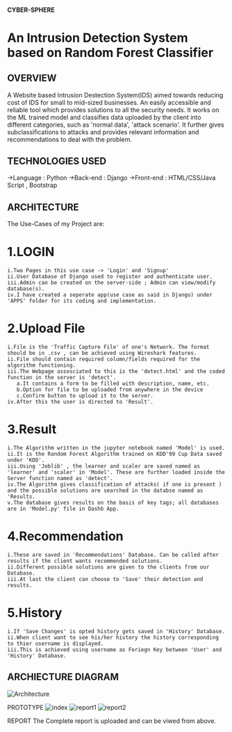 #### CYBER-SPHERE

# An Intrusion Detection System based on Random Forest Classifier
## OVERVIEW
A Website based Intrusion Destection System(IDS) aimed towards reducing cost of IDS for small to mid-sized businesses. An easily accessible and reliable tool which provides solutions to all the security needs. It works on the ML trained model and classifies data uploaded by the client into different categories, such as 'normal data', 'attack scenario'. It further gives subclassifications to attacks and provides relevant information and recommendations to deal with the problem.

## TECHNOLOGIES USED
  ->Language : Python
  ->Back-end : Django
  ->Front-end : HTML/CSS/Java Script , Bootstrap
## ARCHITECTURE
The Use-Cases of my Project are:

# 1.LOGIN

    i.Two Pages in this use case -> 'Login' and 'Signup'
    ii.User Database of Django used to register and authenticate user.
    iii.Admin can be created on the server-side ; Admin can view/modify database(s).
    iv.I have created a seperate app(use case as said in Django) under 'APPS' folder for its coding and implementation.
# 2.Upload File

    i.File is the 'Traffic Capture File' of one's Network. The format should be in .csv , can be achieved using Wireshark features.
    ii.File should contain required column/fields required for the algorithm functioning.
    iii.The Webpage assosciated to this is the 'detect.html' and the coded function in the server is 'detect'.
       a.It contains a form to be filled with description, name, etc.
       b.Option for file to be uploaded from anywhere in the device
       c.Confirm button to upload it to the server.
    iv.After this the user is directed to 'Result'.
# 3.Result

    i.The Algorithm written in the jupyter notebook named 'Model' is used.
    ii.It is the Random Forest Algorithm trained on KDD'99 Cup Data saved under 'KDD'.
    iii.Using 'Joblib' , the learner and scaler are saved named as 'learner' and 'scaler' in 'Model'. These are further loaded inside the Server function named as 'detect'.
    iv.The Algorithm gives classification of attacks( if one is present ) and the possible solutions are searched in the databse named as 'Results.
    v.The database gives results on the basis of key tags; all databases are in 'Model.py' file in Dashb App.
# 4.Recommendation

    i.These are saved in 'Recommendations' Database. Can be called after results if the client wants recommended solutions.
    ii.Different possible solutions are given to the clients from our Database.
    iii.At last the client can choose to 'Save' their detection and results.
# 5.History

    i.If 'Save Changes' is opted history gets saved in 'History' Database.
    ii.When client want to see his/her history the history corresponding to thier username is displayed.
    iii.This is achieved using username as Foriegn Key between 'User' and 'History' Database.
## ARCHIECTURE DIAGRAM
![Architecture](https://user-images.githubusercontent.com/69494580/108812803-c2b41e00-75d5-11eb-9c46-228306675190.PNG)


PROTOTYPE
![index](https://user-images.githubusercontent.com/69494580/108813531-34d93280-75d7-11eb-9da0-06aa7d48ab65.PNG)
![report1](https://user-images.githubusercontent.com/69494580/108813540-399de680-75d7-11eb-81a5-43590850656e.PNG)
![report2](https://user-images.githubusercontent.com/69494580/108813542-3a367d00-75d7-11eb-98c1-a96513f37cea.PNG)






REPORT
The Complete report is uploaded and can be viwed from above.
